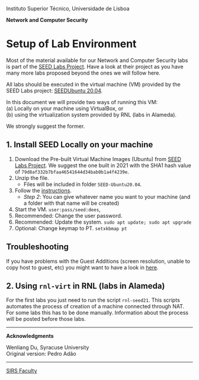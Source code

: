 Instituto Superior Técnico, Universidade de Lisboa

**Network and Computer Security**

# Setup of Lab Environment

Most of the material available for our Network and Computer Security labs is part of the [SEED Labs Project](https://seedsecuritylabs.org/).
Have a look at their project as you have many more labs proposed beyond the ones we will follow here.

All labs should be executed in the virtual machine (VM) provided by the SEED Labs project: [SEEDUbuntu 20.04](https://seedsecuritylabs.org/labsetup.html).

In this document we will provide two ways of running this VM:  
(a) Locally on your machine using VirtualBox, or  
(b) using the virtualization system provided by RNL (labs in Alameda).  

We strongly suggest the former.

## 1. Install SEED Locally on your machine

1. Download the Pre-built Virtual Machine Images (Ubuntu) from [SEED Labs Project](https://seedsecuritylabs.org/labsetup.html).
We suggest the one built in 2021 with the SHA1 hash value of `79d8af332b7bfaa46541644d34bab0b1a4f4239e`.
2. Unzip the file.
    + Files will be included in folder `SEED-Ubuntu20.04`.    
3. Follow the [instructions](https://github.com/seed-labs/seed-labs/blob/master/manuals/vm/seedvm-manual.md).
    + _Step 2_: You can give whatever name you want to your machine (and a folder with that name will be created)
4. Start the VM. `user:pass/seed:dees`,
5. Recommended: Change the user password.
6. Recommended: Update the system. `sudo apt update; sudo apt upgrade`
7. Optional: Change keymap to PT. `setxkbmap pt`

## Troubleshooting

If you have problems with the Guest Additions (screen resolution, unable to copy host to guest, etc) you might want to have a look in [here](http://www.virtualbox.org/manual/ch04.html#idp11569008).

## 2. Using `rnl-virt` in RNL (labs in Alameda)

For the first labs you just need to run the script `rnl-seed21`.
This scripts automates the process of creation of a machine connected through NAT.
For some labs this has to be done manually.
Information about the process will be posted before those labs.

----

**Acknowledgments**

Wenliang Du, Syracuse University  
Original version: Pedro Adão

----

[SIRS Faculty](mailto:meic-sirs@disciplinas.tecnico.ulisboa.pt)
